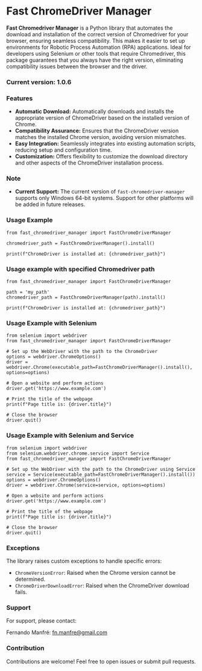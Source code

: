 # Fast ChromeDriver Manager

**Fast Chromedriver Manager** is a Python library that automates the download and installation of the correct version of Chromedriver for your browser, ensuring seamless compatibility. This makes it easier to set up environments for Robotic Process Automation (RPA) applications. Ideal for developers using Selenium or other tools that require Chromedriver, this package guarantees that you always have the right version, eliminating compatibility issues between the browser and the driver.

### Current version: 1.0.6

### Features

* **Automatic Download:** Automatically downloads and installs the appropriate version of ChromeDriver based on the installed version of Chrome.
* **Compatibility Assurance:** Ensures that the ChromeDriver version matches the installed Chrome version, avoiding version mismatches.
* **Easy Integration:** Seamlessly integrates into existing automation scripts, reducing setup and configuration time.
* **Customization:** Offers flexibility to customize the download directory and other aspects of the ChromeDriver installation process.

### Note

* **Current Support:** The current version of `fast-chromedriver-manager` supports only Windows 64-bit systems. Support for other platforms will be added in future releases.

### Usage Example

```
from fast_chromedriver_manager import FastChromeDriverManager

chromedriver_path = FastChromeDriverManager().install()

print(f"ChromeDriver is installed at: {chromedriver_path}")

```

### Usage example with specified Chromedriver path

```
from fast_chromedriver_manager import FastChromeDriverManager

path = 'my_path'
chromedriver_path = FastChromeDriverManager(path).install()

print(f"ChromeDriver is installed at: {chromedriver_path}")
```

### Usage Example with Selenium

```
from selenium import webdriver
from fast_chromedriver_manager import FastChromeDriverManager

# Set up the WebDriver with the path to the ChromeDriver
options = webdriver.ChromeOptions()
driver = webdriver.Chrome(executable_path=FastChromeDriverManager().install(), options=options)

# Open a website and perform actions
driver.get('https://www.example.com')

# Print the title of the webpage
print(f"Page title is: {driver.title}")

# Close the browser
driver.quit()

```

### Usage Example with Selenium and Service

```
from selenium import webdriver
from selenium.webdriver.chrome.service import Service
from fast_chromedriver_manager import FastChromeDriverManager

# Set up the WebDriver with the path to the ChromeDriver using Service
service = Service(executable_path=FastChromeDriverManager().install())
options = webdriver.ChromeOptions()
driver = webdriver.Chrome(service=service, options=options)

# Open a website and perform actions
driver.get('https://www.example.com')

# Print the title of the webpage
print(f"Page title is: {driver.title}")

# Close the browser
driver.quit()

```

### Exceptions

The library raises custom exceptions to handle specific errors:

* `ChromeVersionError`: Raised when the Chrome version cannot be determined.
* `ChromeDriverDownloadError`: Raised when the ChromeDriver download fails.

### Support

For support, please contact:

Fernando Manfré:	 fn.manfre@gmail.com

### Contribution

Contributions are welcome! Feel free to open issues or submit pull requests.
